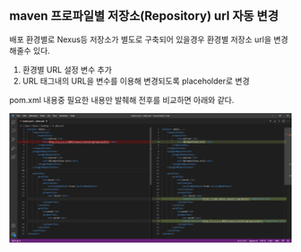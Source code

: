 maven 프로파일별 저장소(Repository) url 자동 변경
---

배포 환경별로 Nexus등 저장소가 별도로 구축되어 있을경우
환경별 저장소 url을 변경해줄수 있다.

1. 환경별 URL 설정 변수 추가
2. URL 태그내의 URL을 변수를 이용해 변경되도록 placeholder로 변경

pom.xml 내용중 필요한 내용만 발췌해 전후를 비교하면 아래와 같다.

![비교]

[비교]: ../images/_single_pic/2021-05-14-maven-프로파일별-repo-url지정.png